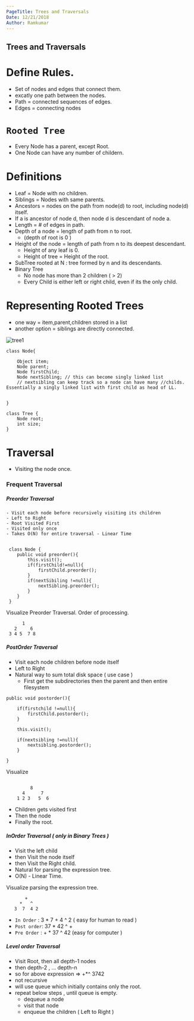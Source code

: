 ```yaml
---
PageTitle: Trees and Traversals 
Date: 12/21/2018
Author: Ramkumar
---
```


## __Trees and Traversals__

#  Define Rules.

- Set of nodes and edges that connect them. 
- excatly one path between the nodes. 
- Path = connected sequences of edges.
- Edges = connecting nodes 


# ``Rooted Tree`` 

- Every Node has a parent, except Root. 
- One Node can have any number of childern. 

# Definitions 

- Leaf = Node with no children.
- Siblings = Nodes with same parents. 
- Ancestors = nodes on the path from node(d) to root, including node(d) itself. 
- If a is  ancestor of node d, then node d is descendant of node a.
- Length = # of edges in path. 
- Depth of a node = length of path from n to root. 
    - (depth of root is 0 )
- Height of the node = length of path from n to its deepest descendant.
    - Height of any leaf is 0.
    - Height of tree  = Height of the root. 
- SubTree rooted at N : tree formed by n and its descendants.
- Binary Tree 
    - No node has more than 2 children ( > 2)
    - Every Child is either left or right child, even if its the only child.

# Representing Rooted Trees

- one way = item,parent,children stored in a list
- another option = siblings are directly connected. 


<img src="https://i.ibb.co/tpk6wnm/tree1.png" alt="tree1" border="0">


```
class Node{

    Object item;
    Node parent;
    Node firstChild;
    Node nextSibling; // this can become singly linked list
    // nextsibling can keep track so a node can have many //childs. Essentially a singly linked list with first child as head of LL.


}

class Tree {
    Node root;
    int size;
}
```  

# Traversal 

- Visiting the node once. 

### Frequent Traversal

##### Preorder Traversal 


    - Visit each node before recursively visiting its children 
    - Left to Right
    - Root Visited First
    - Visited only once
    - Takes O(N) for entire traversal - Linear Time



```

 class Node {
    public void preorder(){
        this.visit();
        if(firstChild!=null){
            firstChild.preorder();
        }
        if(nextSibiling !=null){
            nextSibling.preorder();
        }
    }
 }

```


  Visualize Preorder Traversal. Order of processing.
       
  ```   
        1
     2     6 
   3 4 5  7 8 
  ```

##### PostOrder Traversal 

- Visit each node children before node itself 
- Left to Right
- Natural way to sum total disk space ( use case )
   - First get the subdirectories then the parent and then entire filesystem 

```
public void postorder(){

    if(firstchild !=null){
        firstChild.postorder();
    }

    this.visit();

    if(nextsibling !=null){
        nextsibling.postorder();
    }

}
```

Visualize

```

         8
      4      7
    1 2 3   5  6

```

- Children gets visited first
- Then the node 
- Finally the root. 



##### InOrder Traversal ( only in Binary Trees )

- Visit the left child 
- then Visit the node itself
- then Visit the Right child.
- Natural for parsing the expression tree.
- O(N) - Linear Time.


Visualize parsing the expression tree.

```
       +
     *   ^
   3  7  4 2 

 ```  

  - `In Order` : 3 * 7 +  4 ^ 2 ( easy for human to read )
  - `Post order`: 37 * 42 ^ + 
  - `Pre Order` : + * 37 ^ 42 (easy for computer )


##### Level order Traversal

- Visit Root, then all depth-1 nodes 
- then depth-2 , ... depth-n 
- so for above expression  => +*^ 3742
- not recursive
- will use queue which initially contains only the root. 
- repeat below steps , until queue is empty.
    - dequeue a node
    - visit that node
    - enqueue the children ( Left to Right )


